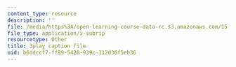 ```yaml
---
content_type: resource
description: ''
file: /media/https%3A/open-learning-course-data-rc.s3.amazonaws.com/15-071-the-analytics-edge-spring-2017/b6ddccf7ff895420939c112d36f5eb36_R8SQafbqR1w.vtt
file_type: application/x-subrip
resourcetype: Other
title: 3play caption file
uid: b6ddccf7-ff89-5420-939c-112d36f5eb36
---
```

